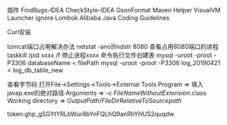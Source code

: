 插件
FindBugs-IDEA
CheckStyle-IDEA
GsonFormat
Maven Helper
VisualVM Launcher
ignore
Lombok
Alibaba Java Coding Guidelines


Curl安装

tomcat端口占用解决办法
netstat -ano|findstr 8080  查看占用8080端口的进程
taskkill /pid xxxx /f      停止进程xxxx
命令执行文件创建表
mysql -uroot -proot -P3306 databaseName < filePath
mysql -uroot -proot -P3306 log_20190421 < log_db_table_new


查看字节码
打开File->Settings->Tools->External Tools
Program => 填入javap.exe的绝对路径
Arguments => -c $FileNameWithoutExtension$.class
Working directory => $OutputPath$/$FileDirRelativeToSourcepath$


token: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